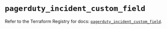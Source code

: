 # `pagerduty_incident_custom_field`

Refer to the Terraform Registry for docs: [`pagerduty_incident_custom_field`](https://registry.terraform.io/providers/pagerduty/pagerduty/3.11.4/docs/resources/incident_custom_field).
